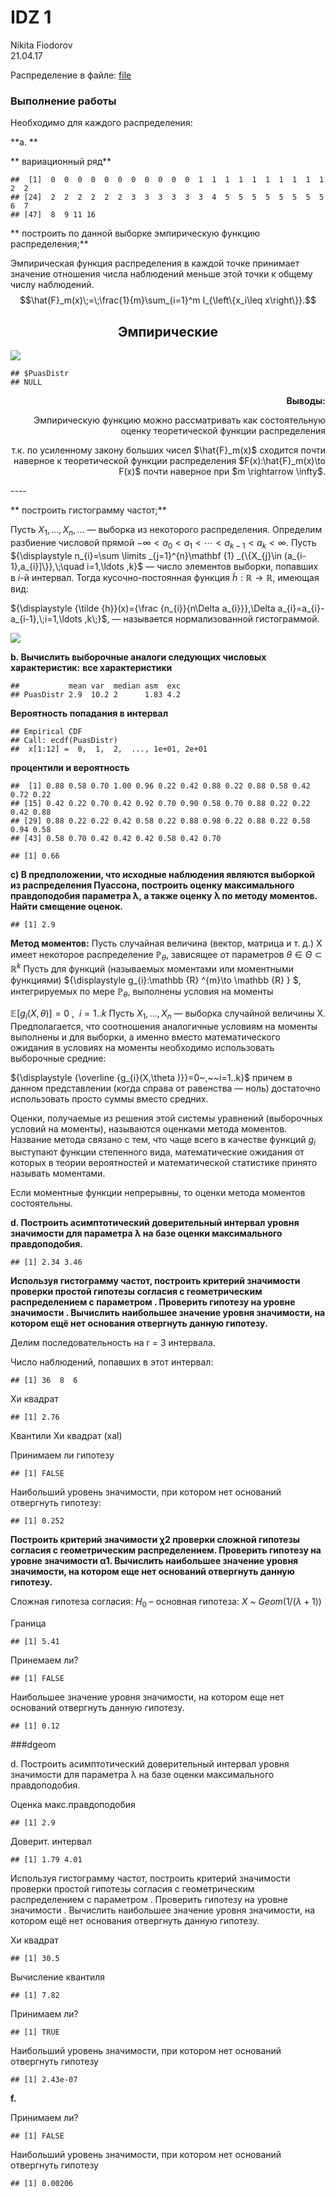 # IDZ 1
Nikita Fiodorov  
21.04.17  



Распределение в файле: [file]()

### Выполнение работы




Необходимо для каждого распределения:

**a.	**


**	вариационный ряд**

```
##  [1]  0  0  0  0  0  0  0  0  0  0  0  1  1  1  1  1  1  1  1  1  1  2  2
## [24]  2  2  2  2  2  2  3  3  3  3  3  3  4  5  5  5  5  5  5  5  5  6  7
## [47]  8  9 11 16
```
**	построить по данной выборке эмпирическую функцию распределения;**

Эмпирическая функция распределения в каждой точке принимает значение отношения числа наблюдений меньше этой точки к общему числу наблюдений.
$$\hat{F}_m(x)\;=\;\frac{1}{m}\sum_{i=1}^m I_{\left\{x_i\leq x\right\}}.$$

<h2 align="center">Эмпирические</h2>

![](README_figs/README-unnamed-chunk-3-1.png)<!-- -->

```
## $PuasDistr
## NULL
```



<p align="right"><b>Выводы:</b></p>
<p align="right">Эмпирическую функцию можно рассматривать как состоятельную оценку теоретической функции распределения </p><p align="right">т.к. по усиленному закону больших чисел $\hat{F}_m(x)$ сходится почти наверное к теоретической функции распределения $F(x):\hat{F}_m(x)\to F(x)$ почти наверное при $m \rightarrow \infty$.</p>
----

**	построить гистограмму частот;**

Пусть $X_{1},\ldots ,X_{n},\ldots$  — выборка из некоторого распределения. Определим разбиение числовой прямой ${\displaystyle -\infty <a_{0}<a_{1}<\cdots <a_{k-1}<a_{k}<\infty }$. Пусть ${\displaystyle n_{i}=\sum \limits _{j=1}^{n}\mathbf {1} _{\{X_{j}\in (a_{i-1},a_{i}]\}},\;\quad i=1,\ldots ,k}$
— число элементов выборки, попавших в ${\displaystyle i}$-й интервал. Тогда кусочно-постоянная функция ${\displaystyle {\tilde {h}}:\mathbb {R} \to \mathbb {R} }$, имеющая вид:

${\displaystyle {\tilde {h}}(x)={\frac {n_{i}}{n\Delta a_{i}}},\Delta a_{i}=a_{i}-a_{i-1},\;i=1,\ldots ,k\;}$, — называется нормализованной гистограммой.

![](README_figs/README-unnamed-chunk-4-1.png)<!-- -->

**b. Вычислить выборочные аналоги следующих числовых характеристик:**
**все характеристики**

```
##           mean var  median asm  exc
## PuasDistr 2.9  10.2 2      1.83 4.2
```

**Вероятность попадания в интервал**


```
## Empirical CDF 
## Call: ecdf(PuasDistr)
##  x[1:12] =  0,  1,  2,  ..., 1e+01, 2e+01
```
**процентили и вероятность**

```
##  [1] 0.88 0.58 0.70 1.00 0.96 0.22 0.42 0.88 0.22 0.88 0.58 0.42 0.72 0.22
## [15] 0.42 0.22 0.70 0.42 0.92 0.70 0.90 0.58 0.70 0.88 0.22 0.22 0.42 0.88
## [29] 0.88 0.22 0.22 0.42 0.58 0.22 0.88 0.98 0.22 0.88 0.22 0.58 0.94 0.58
## [43] 0.58 0.70 0.42 0.42 0.42 0.58 0.42 0.70
```

```
## [1] 0.66
```

**с) В предположении, что исходные наблюдения являются выборкой из распределения Пуассона, построить оценку максимального правдоподобия параметра λ, а также оценку λ по методу моментов. Найти смещение оценок.**


```
## [1] 2.9
```

**Метод моментов:**
Пусть случайная величина (вектор, матрица и т. д.) X имеет некоторое распределение ${\displaystyle \mathbb {P} _{\theta }}$, зависящее от параметров ${\displaystyle \theta \in \Theta \subset \mathbb {R} ^{k}}$ Пусть для функций (называемых моментами или моментными функциями) ${\displaystyle g_{i}:\mathbb {R} ^{m}\to \mathbb {R} } $, интегрируемых по мере ${\displaystyle \mathbb {P} _{\theta }}$, выполнены условия на моменты

${\displaystyle \mathbb {E} \left[g_{i}(X,\theta )\right]=0~,~~i=1..k}$
Пусть ${\displaystyle X_{1},\ldots ,X_{n}}$ — выборка случайной величины X. Предполагается, что соотношения аналогичные условиям на моменты выполнены и для выборки, а именно вместо математического ожидания в условиях на моменты необходимо использовать выборочные средние:

${\displaystyle {\overline {g_{i}(X,\theta )}}=0~,~~i=1..k}$
причем в данном представлении (когда справа от равенства — ноль) достаточно использовать просто суммы вместо средних.

Оценки, получаемые из решения этой системы уравнений (выборочных условий на моменты), называются оценками метода моментов. Название метода связано с тем, что чаще всего в качестве функций ${\displaystyle g_{i}}$ выступают функции степенного вида, математические ожидания от которых в теории вероятностей и математической статистике принято называть моментами.

Если моментные функции непрерывны, то оценки метода моментов состоятельны.



**d. Построить асимптотический доверительный интервал уровня значимости  для параметра λ на базе оценки максимального правдоподобия.**


```
## [1] 2.34 3.46
```

**Используя гистограмму частот, построить критерий значимости   проверки простой гипотезы согласия с геометрическим распределением с параметром . Проверить гипотезу на уровне значимости  . Вычислить наибольшее значение уровня значимости, на котором ещё нет основания отвергнуть данную гипотезу.**


Делим последовательность на r = 3 интервала. 

Число наблюдений, попавших в этот интервал: 

```
## [1] 36  8  6
```

Хи квадрат

```
## [1] 2.76
```
Квантили Хи квадрат (xal)

Принимаем ли гипотезу

```
## [1] FALSE
```
Наибольший уровень значимости, при котором нет оснований отвергнуть гипотезу:

```
## [1] 0.252
```

**Построить критерий значимости χ2 проверки сложной гипотезы согласия с геометрическим распределением. Проверить гипотезу на уровне значимости α1. Вычислить наибольшее значение уровня значимости, на котором еще нет оснований отвергнуть данную гипотезу.**

Сложная гипотеза согласия: $Н_0$ – основная гипотеза: $Х$ ~ $Geom (1/(\lambda+1))$ 


Граница

```
## [1] 5.41
```
Принемаем ли?

```
## [1] FALSE
```
Наибольшее значение уровня значимости, на котором еще нет оснований отвергнуть данную гипотезу.

```
## [1] 0.12
```

###dgeom

d. Построить асимптотический доверительный интервал уровня значимости для параметра λ на базе оценки максимального правдоподобия.

Оценка макс.правдоподобия

```
## [1] 2.9
```
Доверит. интервал

```
## [1] 1.79 4.01
```

Используя гистограмму частот, построить критерий значимости проверки простой гипотезы согласия с геометрическим распределением с параметром . Проверить гипотезу на уровне значимости . Вычислить наибольшее значение уровня значимости, на котором ещё нет основания отвергнуть данную гипотезу.

Хи квадрат

```
## [1] 30.5
```
Вычисление квантиля

```
## [1] 7.82
```
Принимаем ли?

```
## [1] TRUE
```
Наибольший уровень значимости, при котором нет оснований отвергнуть гипотезу

```
## [1] 2.43e-07
```
**f.**

Принимаем ли?

```
## [1] FALSE
```
Наибольший уровень значимости, при котором нет оснований отвергнуть гипотезу

```
## [1] 0.00206
```
